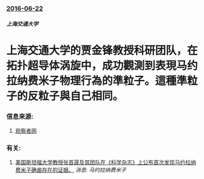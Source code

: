 ### [2016-06-22](/news/2016/06/22/index.md)

##### 上海交通大学
# 上海交通大学的贾金锋教授科研团队，在拓扑超导体涡旋中，成功觀測到表現马约拉纳费米子物理行為的準粒子。這種準粒子的反粒子與自己相同。 




### 信息来源:

1. [观察者网](http://www.guancha.cn/Science/2016_06_22_365052_s.shtml)

### 有关:

1. [美国斯坦福大学教授张首晟及其团队在《科学杂志》上公布首次发现马约拉纳费米子确凿存在的证据。](/news/2017/07/21/美国斯坦福大学教授张首晟及其团队在-科学杂志-上公布首次发现马约拉纳费米子确凿存在的证据.md) _消息: 马约拉纳费米子_
